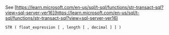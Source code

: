 See [https://learn.microsoft.com/en-us/sql/t-sql/functions/str-transact-sql?view=sql-server-ver16](https://learn.microsoft.com/en-us/sql/t-sql/functions/str-transact-sql?view=sql-server-ver16)
```
STR ( float_expression [ , length [ , decimal ] ] )
```
